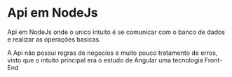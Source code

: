 # Api em NodeJs

Api em NodeJs onde o unico intuito é se comunicar com o banco de dados e realizar as operações basicas.

A Api não possui regras de negocios e muito pouco tratamento de erros, visto que o intuito principal era o estudo de Angular uma tecnologia Front-End
